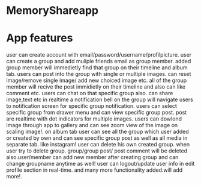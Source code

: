 # MemoryShareapp

# App features

user can create account with email/password/username/profilpicture. user can
create a group and add muliple friends email as group member. added group member
will immedietly find that group on their timeline and album tab. users can post
into the group with single or multiple images. can reset image/remove single
image/ add new choiced image etc. all of the group member will recive the post
immidietly on their timeline and also can like comment etc. users can chat on
that specific group also. can share image,text etc in realtime a notification
bell on the group will navigate users to notification screen for specific group
notification. users can select specific group from drawer menu and can view
specific group post. post are realtime with dot indicators for multiple images.
users can dowlond image through app to gallery and can see zoom view of the
image on scaling image!. on album tab user can see all the group which user
added or created by own and can see specific group post as well as all media in
separate tab. like instagram! user can delete his own created group. when user
try to delete group. group/group post/ post comment will be deleted
also.user/member can add new member after creating group and can change
groupname anytime as well! user can logout/update user info in edit profile
section in real-time. and many more functionality added.will add more!.
